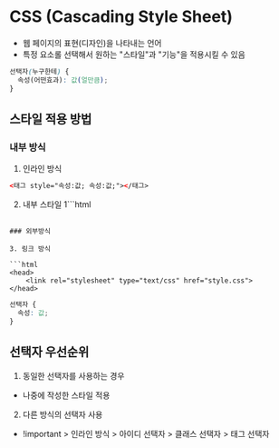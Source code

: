 # CSS (Cascading Style Sheet)

- 웹 페이지의 표현(디자인)을 나타내는 언어
- 특정 요소롤 선택해서 원하는 "스타일"과 "기능"을 적용시킬 수 있음

```css
선택자(누구한테) {
  속성(어떤효과): 값(얼만큼);
}
```

## 스타일 적용 방법

### 내부 방식

1. 인라인 방식

```html
<태그 style="속성:값; 속성:값;"></태그>
```

2. 내부 스타일
1```html
<head>
    <style>
        선택자{
            속성:값;
            속성:값;
        }
    </style>
</head>

````

### 외부방식

3. 링크 방식

```html
<head>
    <link rel="stylesheet" type="text/css" href="style.css">
</head>
````

```css
선택자 {
  속성: 값;
}
```

## 선택자 우선순위

1. 동일한 선택자를 사용하는 경우

- 나중에 작성한 스타일 적용

2. 다른 방식의 선택자 사용

- !important > 인라인 방식 > 아이디 선택자 > 클래스 선택자 > 태그 선택자
